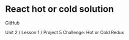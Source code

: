 # React hot or cold solution

[GitHub](https://github.com/Thinkful-Ed/react-hot-cold)

Unit 2 / Lesson 1 / Project 5
Challenge: Hot or Cold Redux